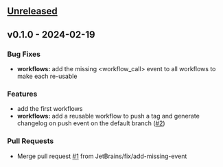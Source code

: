 <a name="unreleased"></a>
## [Unreleased]


<a name="v0.1.0"></a>
## v0.1.0 - 2024-02-19
### Bug Fixes
- **workflows:** add the missing <workflow_call> event to all workflows to make each re-usable

### Features
- add the first workflows
- **workflows:** add a reusable workflow to push a tag and generate changelog on push event on the default branch ([#2](/issues/2))

### Pull Requests
- Merge pull request [#1](/issues/1) from JetBrains/fix/add-missing-event


[Unreleased]: /compare/v0.1.0...HEAD
